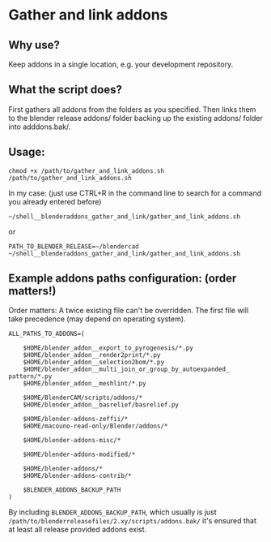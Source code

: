 Gather and link addons
======

Why use?
-----
Keep addons in a single location, e.g. your development repository.

What the script does?
----
First gathers all addons from the folders as you specified. Then links them to the blender release addons/ folder backing up the existing addons/ folder into adddons.bak/.

Usage:
----
    chmod +x /path/to/gather_and_link_addons.sh
    /path/to/gather_and_link_addons.sh

In my case: (just use CTRL+R in the command line to search for a command you already entered before)

    ~/shell__blenderaddons_gather_and_link/gather_and_link_addons.sh

or

    PATH_TO_BLENDER_RELEASE=~/blendercad ~/shell__blenderaddons_gather_and_link/gather_and_link_addons.sh



Example addons paths configuration: (order matters!)
----

Order matters: A twice existing file can't be overridden. The first file will take precedence (may depend on operating system). 

     
    ALL_PATHS_TO_ADDONS=(
        
        $HOME/blender_addon__export_to_pyrogenesis/*.py
        $HOME/blender_addon__render2print/*.py
        $HOME/blender_addon__selection2bom/*.py
        $HOME/blender_addon__multi_join_or_group_by_autoexpanded_    pattern/*.py
        $HOME/blender_addon__meshlint/*.py
        
        $HOME/BlenderCAM/scripts/addons/*
        $HOME/blender_addon__basrelief/basrelief.py

        $HOME/blender-addons-zeffii/*
        $HOME/macouno-read-only/Blender/addons/*
        
        $HOME/blender-addons-misc/*
        
        $HOME/blender-addons-modified/*
        
        $HOME/blender-addons/*
        $HOME/blender-addons-contrib/*
        
        $BLENDER_ADDONS_BACKUP_PATH
    )

By including `BLENDER_ADDONS_BACKUP_PATH`, which usually is just `/path/to/blenderreleasefiles/2.xy/scripts/addons.bak/` it's ensured that at least all release provided addons exist.
 

